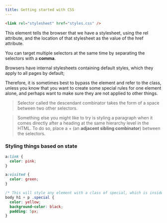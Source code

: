 ```yaml
---
title: Getting started with CSS
---
```


```html
<link rel="stylesheet" href="styles.css" />
```

This <link> element tells the browser that we have a stylesheet, using the rel
attribute, and the location of that stylesheet as the value of the href
attribute.

You can target multiple selectors at the same time by separating the selectors
with a **comma**.

Browsers have internal stylesheets containing default styles, which they apply
to all pages by default;

Therefore, it is sometimes best to bypass the element and refer to the class,
unless you know that you want to create some special rules for one element
alone, and perhaps want to make sure they are not applied to other things.

> Selector called the descendant combinator takes the form of a space between
> two other selectors.

> Something else you might like to try is styling a paragraph when it comes
> directly after a heading at the same hierarchy level in the HTML. To do so,
> place a + (an **adjacent sibling combinator**) between the selectors.

### Styling things based on state

```css
a:link {
  color: pink;
}

a:visited {
  color: green;
}

/* This will style any element with a class of special, which is inside a <p>, which comes just after an <h1>, which is inside a <body>. Phew! */
body h1 + p .special {
  color: yellow;
  background-color: black;
  padding: 5px;
}
```
